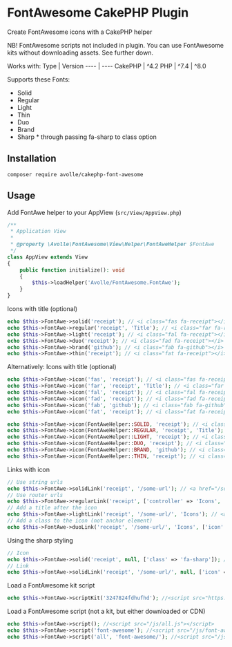 # FontAwesome CakePHP Plugin

Create FontAwesome icons with a CakePHP helper

NB! FontAwesome scripts not included in plugin. You can use FontAwesome kits without downloading assets. See further down.

Works with:
Type | Version
---- | ----
CakePHP | ^4.2
PHP | ^7.4 \| ^8.0

Supports these Fonts:
* Solid
* Regular
* Light
* Thin
* Duo
* Brand
* Sharp * through passing fa-sharp to class option

## Installation
`composer require avolle/cakephp-font-awesome`

## Usage

Add FontAwe helper to your AppView (`src/View/AppView.php`)
```php
/**
 * Application View
 *
 * @property \Avolle\FontAwesome\View\Helper\FontAweHelper $FontAwe
 */
class AppView extends View
{
    public function initialize(): void
    {
        $this->loadHelper('Avolle/FontAwesome.FontAwe');
    }
}
```

Icons with title (optional)
```php
echo $this->FontAwe->solid('receipt'); // <i class="fas fa-receipt"></i>
echo $this->FontAwe->regular('receipt', 'Title'); // <i class="far fa-receipt"></i> Title
echo $this->FontAwe->light('receipt'); // <i class="fal fa-receipt"></i>
echo $this->FontAwe->duo('receipt'); // <i class="fad fa-receipt"></i>
echo $this->FontAwe->brand('github'); // <i class="fab fa-github"></i>
echo $this->FontAwe->thin('receipt'); // <i class="fat fa-receipt"></i>

```

Alternatively: Icons with title (optional)
```php
echo $this->FontAwe->icon('fas', 'receipt'); // <i class="fas fa-receipt"></i>
echo $this->FontAwe->icon('far', 'receipt', 'Title'); // <i class="far fa-receipt"></i> Title
echo $this->FontAwe->icon('fal', 'receipt'); // <i class="fal fa-receipt"></i>
echo $this->FontAwe->icon('fad', 'receipt'); // <i class="fad fa-receipt"></i>
echo $this->FontAwe->icon('fab', 'github'); // <i class="fab fa-github"></i>
echo $this->FontAwe->icon('fat', 'receipt'); // <i class="fat fa-receipt"></i>

echo $this->FontAwe->icon(FontAweHelper::SOLID, 'receipt'); // <i class="fas fa-receipt"></i>
echo $this->FontAwe->icon(FontAweHelper::REGULAR, 'receipt', 'Title'); // <i class="far fa-receipt"></i> Title
echo $this->FontAwe->icon(FontAweHelper::LIGHT, 'receipt'); // <i class="fal fa-receipt"></i>
echo $this->FontAwe->icon(FontAweHelper::DUO, 'receipt'); // <i class="fad fa-receipt"></i>
echo $this->FontAwe->icon(FontAweHelper::BRAND, 'github'); // <i class="fab fa-github"></i>
echo $this->FontAwe->icon(FontAweHelper::THIN, 'receipt'); // <i class="fat fa-receipt"></i>

```

Links with icon
```php
// Use string urls
echo $this->FontAwe->solidLink('receipt', '/some-url'); // <a href="/some-url"><i class="fas fa-receipt"></i></a>
// Use router urls
echo $this->FontAwe->regularLink('receipt', ['controller' => 'Icons', 'action' => 'index']); // <a href="/icons"><i class="far fa-receipt"></i></a>
// Add a title after the icon
echo $this->FontAwe->lightLink('receipt', '/some-url/', 'Icons'); // <a href="/some-url"><i class="fal fa-receipt"></i> Icons</a>
// Add a class to the icon (not anchor element)
echo $this->FontAwe->duoLink('receipt', '/some-url/', 'Icons', ['icon' => ['class' => 'text-success']]); // <a href="/some-url"><i class="fad fa-receipt text-success"></i> Icons</a>
```

Using the sharp styling
```php
// Icon
echo $this->FontAwe->solid('receipt', null, ['class' => 'fa-sharp']); // <i class="fas fa-receipt fa-sharp"></i>
// Link
echo $this->FontAwe->solidLink('receipt', '/some-url/', null, ['icon' => ['class' => 'fa-sharp']]); // <a href="/some-url"><i class="fas fa-receipt fa-sharp"></i></a>
```

Load a FontAwesome kit script
```php
echo $this->FontAwe->scriptKit('3247824fdhufhd'); //<script src="https://kit.fontawesome.com/3247824fdhufhd.js" crossorigin="anonymous"></script>
```

Load a FontAwesome script (not a kit, but either downloaded or CDN)
```php
echo $this->FontAwe->script(); //<script src="/js/all.js"></script>
echo $this->FontAwe->script('font-awesome'); //<script src="/js/font-awesome.js"></script>
echo $this->FontAwe->script('all', 'font-awesome/'); //<script src="/js/font-awesome/all.js"></script>
```
